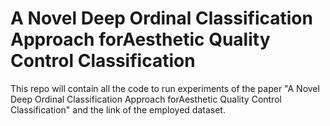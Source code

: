 # A Novel Deep Ordinal Classification Approach forAesthetic Quality Control Classification

This repo will contain all the code to run experiments of the paper "A Novel Deep Ordinal Classification Approach forAesthetic Quality Control Classification" and the link of the employed dataset.
